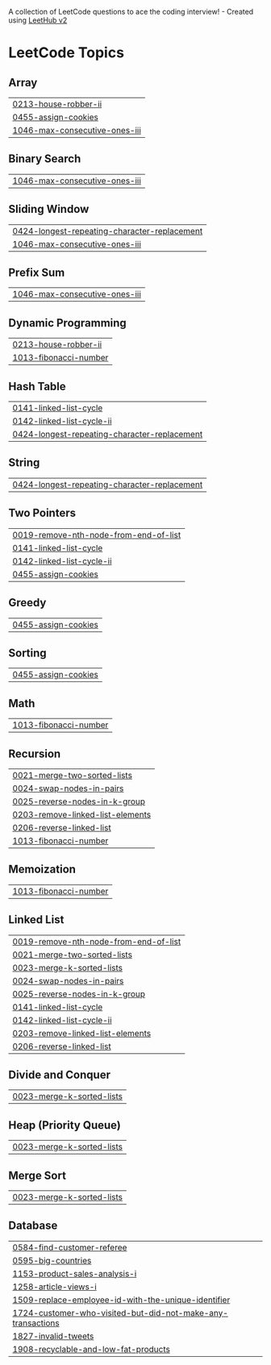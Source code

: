 A collection of LeetCode questions to ace the coding interview! - Created using [LeetHub v2](https://github.com/arunbhardwaj/LeetHub-2.0)
<!---LeetCode Topics Start-->
# LeetCode Topics
## Array
|  |
| ------- |
| [0213-house-robber-ii](https://github.com/Akul-Kaushal/_leet_code_/tree/master/0213-house-robber-ii) |
| [0455-assign-cookies](https://github.com/Akul-Kaushal/_leet_code_/tree/master/0455-assign-cookies) |
| [1046-max-consecutive-ones-iii](https://github.com/Akul-Kaushal/_leet_code_/tree/master/1046-max-consecutive-ones-iii) |
## Binary Search
|  |
| ------- |
| [1046-max-consecutive-ones-iii](https://github.com/Akul-Kaushal/_leet_code_/tree/master/1046-max-consecutive-ones-iii) |
## Sliding Window
|  |
| ------- |
| [0424-longest-repeating-character-replacement](https://github.com/Akul-Kaushal/_leet_code_/tree/master/0424-longest-repeating-character-replacement) |
| [1046-max-consecutive-ones-iii](https://github.com/Akul-Kaushal/_leet_code_/tree/master/1046-max-consecutive-ones-iii) |
## Prefix Sum
|  |
| ------- |
| [1046-max-consecutive-ones-iii](https://github.com/Akul-Kaushal/_leet_code_/tree/master/1046-max-consecutive-ones-iii) |
## Dynamic Programming
|  |
| ------- |
| [0213-house-robber-ii](https://github.com/Akul-Kaushal/_leet_code_/tree/master/0213-house-robber-ii) |
| [1013-fibonacci-number](https://github.com/Akul-Kaushal/_leet_code_/tree/master/1013-fibonacci-number) |
## Hash Table
|  |
| ------- |
| [0141-linked-list-cycle](https://github.com/Akul-Kaushal/_leet_code_/tree/master/0141-linked-list-cycle) |
| [0142-linked-list-cycle-ii](https://github.com/Akul-Kaushal/_leet_code_/tree/master/0142-linked-list-cycle-ii) |
| [0424-longest-repeating-character-replacement](https://github.com/Akul-Kaushal/_leet_code_/tree/master/0424-longest-repeating-character-replacement) |
## String
|  |
| ------- |
| [0424-longest-repeating-character-replacement](https://github.com/Akul-Kaushal/_leet_code_/tree/master/0424-longest-repeating-character-replacement) |
## Two Pointers
|  |
| ------- |
| [0019-remove-nth-node-from-end-of-list](https://github.com/Akul-Kaushal/_leet_code_/tree/master/0019-remove-nth-node-from-end-of-list) |
| [0141-linked-list-cycle](https://github.com/Akul-Kaushal/_leet_code_/tree/master/0141-linked-list-cycle) |
| [0142-linked-list-cycle-ii](https://github.com/Akul-Kaushal/_leet_code_/tree/master/0142-linked-list-cycle-ii) |
| [0455-assign-cookies](https://github.com/Akul-Kaushal/_leet_code_/tree/master/0455-assign-cookies) |
## Greedy
|  |
| ------- |
| [0455-assign-cookies](https://github.com/Akul-Kaushal/_leet_code_/tree/master/0455-assign-cookies) |
## Sorting
|  |
| ------- |
| [0455-assign-cookies](https://github.com/Akul-Kaushal/_leet_code_/tree/master/0455-assign-cookies) |
## Math
|  |
| ------- |
| [1013-fibonacci-number](https://github.com/Akul-Kaushal/_leet_code_/tree/master/1013-fibonacci-number) |
## Recursion
|  |
| ------- |
| [0021-merge-two-sorted-lists](https://github.com/Akul-Kaushal/_leet_code_/tree/master/0021-merge-two-sorted-lists) |
| [0024-swap-nodes-in-pairs](https://github.com/Akul-Kaushal/_leet_code_/tree/master/0024-swap-nodes-in-pairs) |
| [0025-reverse-nodes-in-k-group](https://github.com/Akul-Kaushal/_leet_code_/tree/master/0025-reverse-nodes-in-k-group) |
| [0203-remove-linked-list-elements](https://github.com/Akul-Kaushal/_leet_code_/tree/master/0203-remove-linked-list-elements) |
| [0206-reverse-linked-list](https://github.com/Akul-Kaushal/_leet_code_/tree/master/0206-reverse-linked-list) |
| [1013-fibonacci-number](https://github.com/Akul-Kaushal/_leet_code_/tree/master/1013-fibonacci-number) |
## Memoization
|  |
| ------- |
| [1013-fibonacci-number](https://github.com/Akul-Kaushal/_leet_code_/tree/master/1013-fibonacci-number) |
## Linked List
|  |
| ------- |
| [0019-remove-nth-node-from-end-of-list](https://github.com/Akul-Kaushal/_leet_code_/tree/master/0019-remove-nth-node-from-end-of-list) |
| [0021-merge-two-sorted-lists](https://github.com/Akul-Kaushal/_leet_code_/tree/master/0021-merge-two-sorted-lists) |
| [0023-merge-k-sorted-lists](https://github.com/Akul-Kaushal/_leet_code_/tree/master/0023-merge-k-sorted-lists) |
| [0024-swap-nodes-in-pairs](https://github.com/Akul-Kaushal/_leet_code_/tree/master/0024-swap-nodes-in-pairs) |
| [0025-reverse-nodes-in-k-group](https://github.com/Akul-Kaushal/_leet_code_/tree/master/0025-reverse-nodes-in-k-group) |
| [0141-linked-list-cycle](https://github.com/Akul-Kaushal/_leet_code_/tree/master/0141-linked-list-cycle) |
| [0142-linked-list-cycle-ii](https://github.com/Akul-Kaushal/_leet_code_/tree/master/0142-linked-list-cycle-ii) |
| [0203-remove-linked-list-elements](https://github.com/Akul-Kaushal/_leet_code_/tree/master/0203-remove-linked-list-elements) |
| [0206-reverse-linked-list](https://github.com/Akul-Kaushal/_leet_code_/tree/master/0206-reverse-linked-list) |
## Divide and Conquer
|  |
| ------- |
| [0023-merge-k-sorted-lists](https://github.com/Akul-Kaushal/_leet_code_/tree/master/0023-merge-k-sorted-lists) |
## Heap (Priority Queue)
|  |
| ------- |
| [0023-merge-k-sorted-lists](https://github.com/Akul-Kaushal/_leet_code_/tree/master/0023-merge-k-sorted-lists) |
## Merge Sort
|  |
| ------- |
| [0023-merge-k-sorted-lists](https://github.com/Akul-Kaushal/_leet_code_/tree/master/0023-merge-k-sorted-lists) |
## Database
|  |
| ------- |
| [0584-find-customer-referee](https://github.com/Akul-Kaushal/_leet_code_/tree/master/0584-find-customer-referee) |
| [0595-big-countries](https://github.com/Akul-Kaushal/_leet_code_/tree/master/0595-big-countries) |
| [1153-product-sales-analysis-i](https://github.com/Akul-Kaushal/_leet_code_/tree/master/1153-product-sales-analysis-i) |
| [1258-article-views-i](https://github.com/Akul-Kaushal/_leet_code_/tree/master/1258-article-views-i) |
| [1509-replace-employee-id-with-the-unique-identifier](https://github.com/Akul-Kaushal/_leet_code_/tree/master/1509-replace-employee-id-with-the-unique-identifier) |
| [1724-customer-who-visited-but-did-not-make-any-transactions](https://github.com/Akul-Kaushal/_leet_code_/tree/master/1724-customer-who-visited-but-did-not-make-any-transactions) |
| [1827-invalid-tweets](https://github.com/Akul-Kaushal/_leet_code_/tree/master/1827-invalid-tweets) |
| [1908-recyclable-and-low-fat-products](https://github.com/Akul-Kaushal/_leet_code_/tree/master/1908-recyclable-and-low-fat-products) |
<!---LeetCode Topics End-->